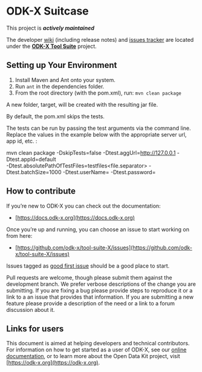 # ODK-X Suitcase

This project is __*actively maintained*__

The developer [wiki](https://github.com/odk-x/tool-suite-X/wiki) (including release notes) and [issues tracker](https://github.com/odk-x/tool-suite-X/issues) are located under the [**ODK-X Tool Suite**](https://github.com/odk-x) project.

## Setting up Your Environment

1. Install Maven and Ant onto your system.
1. Run `ant` in the dependencies folder. 
1. From the root directory (with the pom.xml), run: `mvn clean package`

A new folder, target, will be created with the resulting jar file. 

By default, the pom.xml skips the tests.  

The tests can be run by passing the test arguments via the command line.  Replace the values in the example below with the appropriate server url, app id, etc. :

mvn clean package -DskipTests=false -Dtest.aggUrl=http://127.0.0.1 -Dtest.appId=default \
-Dtest.absolutePathOfTestFiles=testfiles<file.separator>  -Dtest.batchSize=1000 -Dtest.userName=<user> -Dtest.password=<password>

## How to contribute
If you’re new to ODK-X you can check out the documentation:
- [https://docs.odk-x.org](https://docs.odk-x.org)

Once you’re up and running, you can choose an issue to start working on from here: 
- [https://github.com/odk-x/tool-suite-X/issues](https://github.com/odk-x/tool-suite-X/issues)

Issues tagged as [good first issue](https://github.com/odk-x/tool-suite-X/issues?q=is%3Aissue+is%3Aopen+label%3A%22good+first+issue%22) should be a good place to start.

Pull requests are welcome, though please submit them against the development branch. We prefer verbose descriptions of the change you are submitting. If you are fixing a bug please provide steps to reproduce it or a link to a an issue that provides that information. If you are submitting a new feature please provide a description of the need or a link to a forum discussion about it. 

## Links for users
This document is aimed at helping developers and technical contributors. For information on how to get started as a user of ODK-X, see our [online documentation](https://docs.odk-x.org), or to learn more about the Open Data Kit project, visit [https://odk-x.org](https://odk-x.org).
